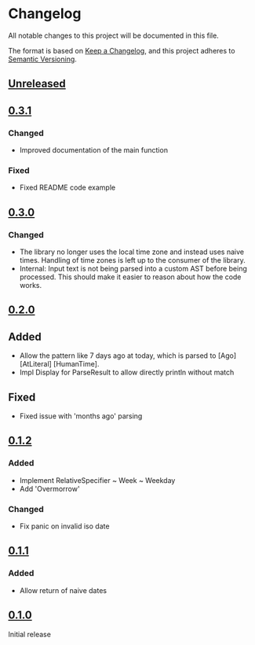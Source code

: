 # Changelog

All notable changes to this project will be documented in this file.

The format is based on [Keep a Changelog](https://keepachangelog.com/en/1.1.0/),
and this project adheres to [Semantic Versioning](https://semver.org/spec/v2.0.0.html).

## [Unreleased]

## [0.3.1]

### Changed

- Improved documentation of the main function

### Fixed
- Fixed README code example

## [0.3.0]

### Changed
- The library no longer uses the local time zone and instead uses naive times.
  Handling of time zones is left up to the consumer of the library.
- Internal: Input text is not being parsed into a custom AST before being
  processed. This should make it easier to reason about how the code works.

## [0.2.0]

## Added
- Allow the pattern like 7 days ago at today, which is parsed to [Ago] [AtLiteral] [HumanTime].
- Impl Display for ParseResult to allow directly println without match

## Fixed
- Fixed issue with 'months ago' parsing

## [0.1.2]

### Added
- Implement RelativeSpecifier ~ Week ~ Weekday
- Add 'Overmorrow'

### Changed
- Fix panic on invalid iso date

## [0.1.1]

### Added
- Allow return of naive dates

## [0.1.0]

Initial release

[unreleased]: https://github.com/technologicalMayhem/human-date-parser/compare/v0.3.0...HEAD
[0.3.1]: https://github.com/technologicalMayhem/human-date-parser/compare/v0.3.0...v0.3.1
[0.3.0]: https://github.com/technologicalMayhem/human-date-parser/compare/v0.2.0...v0.3.0
[0.2.0]: https://github.com/technologicalMayhem/human-date-parser/compare/v0.1.2...v0.2.0
[0.1.2]: https://github.com/technologicalMayhem/human-date-parser/compare/v0.1.1...v0.1.2
[0.1.1]: https://github.com/technologicalMayhem/human-date-parser/compare/v0.1.0...v0.1.1
[0.1.0]: https://github.com/technologicalMayhem/human-date-parser/releases/tag/v0.1.0